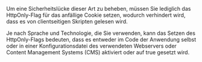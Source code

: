 Um eine Sicherheitslücke dieser Art zu beheben, müssen Sie lediglich das HttpOnly-Flag für das anfällige Cookie setzen, wodurch verhindert wird, dass es von clientseitigen Skripten gelesen wird.

Je nach Sprache und Technologie, die Sie verwenden, kann das Setzen des HttpOnly-Flags bedeuten, dass es entweder im Code der Anwendung selbst oder in einer Konfigurationsdatei des verwendeten Webservers oder Content Management Systems (CMS) aktiviert oder auf true gesetzt wird.

